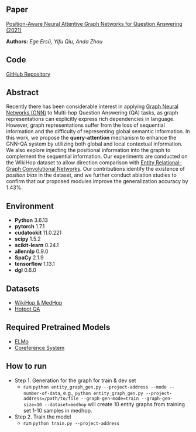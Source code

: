 

## Paper
[Position-Aware Neural Attentive Graph Networks for Question Answering (2021)](https://egeersu.github.io/papers/multihop.pdf)

**Authors:** *Ege Ersü, Yifu Qiu, Anda Zhou*

## Code
[GitHub Repository](https://github.com/egeersu/Multihop-GNN)

## Abstract

Recently there has been considerable interest in applying [Graph Neural Networks (GNN)](https://distill.pub/2021/gnn-intro/) to Multi-hop Question Answering (QA) tasks, as graph representations can explicitly express rich dependencies in language. However, graph representations suffer from the loss of sequential information and the difficulty of representing global semantic information. In this work, we propose the **query-attention** mechanism to enhance the GNN-QA system by utilizing both global and local contextual information. We also explore injecting the positional information into the graph to complement the sequential information. Our experiments are conducted on the WikiHop dataset to allow direction comparison with [Entity Relational-Graph Convolutional Networks](https://arxiv.org/pdf/1808.09920.pdf). Our contributions identify the existence of *position bias* in the dataset, and we further conduct ablation studies to confirm that our proposed modules improve the generalization accuracy by 1.43%.

## Environment
- **Python**                  3.6.13
- **pytorch**                   1.7.1
- **cudatookit**                11.0.221
- **scipy**                    1.5.2
- **scikit-learn**              0.24.1
- **allennlp**                  0.9.0
- **SpaCy**                    2.1.9
- **tensorflow**                1.13.1
- **dgl**                         0.6.0

## Datasets
- [WikiHop & MedHop](http://qangaroo.cs.ucl.ac.uk)
- [Hotpot QA](https://hotpotqa.github.io)

## Required Pretrained Models
- [ELMo](https://worksheets.codalab.org/worksheets/0xd2fb12d9f637460db16c110b5d3f2ca5)
- [Coreference System](https://worksheets.codalab.org/worksheets/0x96182529f99041408c22715b4ab846b3)

## How to run
- Step 1. Generation for the graph for train & dev set
  - run `python entity_graph_gen.py --project-address --mode --number-of-data`, e.g., `python entity_graph_gen.py --project-address=/path/to/file --graph-gen-mode=train --graph-gen-size=10 --dataset=medhop` will create 10 entity graphs from training set 1-10 samples in medhop. 
- Step 2. Train the model
  - run `python train.py --project-address`
